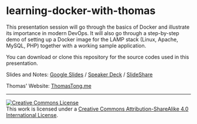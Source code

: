 # learning-docker-with-thomas

This presentation session will go through the basics of Docker and illustrate its importance in modern DevOps. It will also go through a step-by-step demo of setting up a Docker image for the LAMP stack (Linux, Apache, MySQL, PHP) together with a working sample application.

You can download or clone this repository for the source codes used in this presentation.

Slides and Notes: [Google Slides](http://bit.ly/2likqTS) / [Speaker Deck](https://speakerdeck.com/thomasmktong/learning-docker-with-thomas) / [SlideShare](https://www.slideshare.net/ThomasTongFRM/learning-docker-with-thomas)

Thomas' Website: [ThomasTong.me](http://thomastong.me/?utm_source=meetup&utm_campaign=docker&utm_medium=github)

<hr />
<a rel="license" href="http://creativecommons.org/licenses/by-sa/4.0/"><img alt="Creative Commons License" style="border-width:0" src="https://i.creativecommons.org/l/by-sa/4.0/88x31.png" /></a><br />This work is licensed under a <a rel="license" href="http://creativecommons.org/licenses/by-sa/4.0/">Creative Commons Attribution-ShareAlike 4.0 International License</a>.
